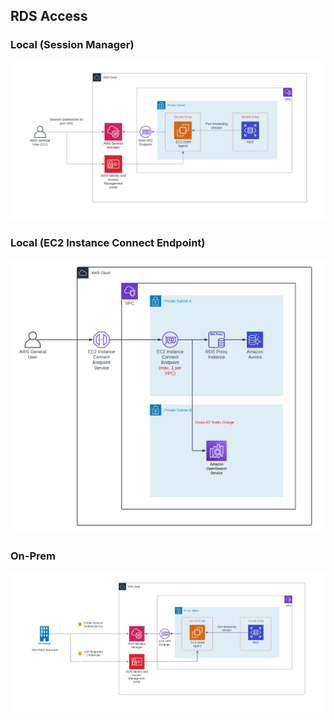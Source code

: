 ## RDS Access

### Local (Session Manager)

![Private RDS Access](private-rds-access-local.png)

### Local (EC2 Instance Connect Endpoint)

![Private RDS Access](rds-ec2-instance-connect-endpoint.png)

### On-Prem

![Private RDS Access - IAM Roles Anywhere](private-rds-access-on-prem-iam-roles-anywhere.png)

